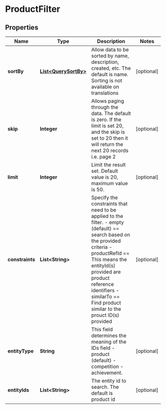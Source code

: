 

# ProductFilter


## Properties

Name | Type | Description | Notes
------------ | ------------- | ------------- | -------------
**sortBy** | [**List&lt;QuerySortBy&gt;**](QuerySortBy.md) | Allow data to be sorted by name, description, created, etc. The default is name. Sorting is not available on translations |  [optional]
**skip** | **Integer** | Allows paging through the data. The default is zero. If the limit is set 20, and the skip is set to 20 then it will return the next 20 records i.e. page 2 |  [optional]
**limit** | **Integer** | Limit the result set. Default value is 20, maximum value is 50. |  [optional]
**constraints** | **List&lt;String&gt;** | Specify the constraints that need to be applied to the filter. - empty (default) &#x3D;&#x3D; search based on the provided criteria - productRefId &#x3D;&#x3D; This means the entityId(s) provided are product reference identifiers - similarTo &#x3D;&#x3D; Find product similar to the prouct ID(s) provided |  [optional]
**entityType** | **String** | This field determines the meaning of the IDs field - product (default) - competition - achievement. |  [optional]
**entityIds** | **List&lt;String&gt;** | The entity id to search. The default is product id |  [optional]




